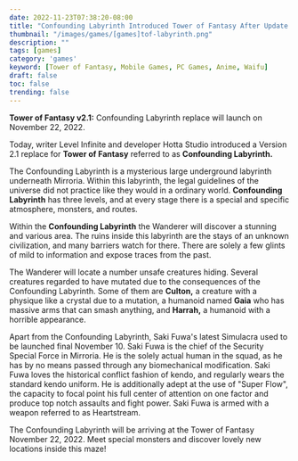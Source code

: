 ```yaml
---
date: 2022-11-23T07:38:20-08:00
title: "Confounding Labyrinth Introduced Tower of Fantasy After Update Version 2 1"
thumbnail: "/images/games/[games]tof-labyrinth.png"
description: ""
tags: [games]
category: 'games'
keyword: [Tower of Fantasy, Mobile Games, PC Games, Anime, Waifu]
draft: false
toc: false
trending: false
---
```


**Tower of Fantasy v2.1:** Confounding Labyrinth replace will launch on November 22, 2022.

Today, writer Level Infinite and developer Hotta Studio introduced a Version 2.1 replace for **Tower of Fantasy** referred to as **Confounding Labyrinth.**

The Confounding Labyrinth is a mysterious large underground labyrinth underneath Mirroria. Within this labyrinth, the legal guidelines of the universe did not practice like they would in a ordinary world. **Confounding Labyrinth** has three levels, and at every stage there is a special and specific atmosphere, monsters, and routes.

Within the **Confounding Labyrinth** the Wanderer will discover a stunning and various area. The ruins inside this labyrinth are the stays of an unknown civilization, and many barriers watch for there. There are solely a few glints of mild to information and expose traces from the past.

The Wanderer will locate a number unsafe creatures hiding. Several creatures regarded to have mutated due to the consequences of the Confounding Labyrinth. Some of them are **Culton,** a creature with a physique like a crystal due to a mutation, a humanoid named **Gaia** who has massive arms that can smash anything, and **Harrah,** a humanoid with a horrible appearance.

Apart from the Confounding Labyrinth, Saki Fuwa's latest Simulacra used to be launched final November 10. Saki Fuwa is the chief of the Security Special Force in Mirroria. He is the solely actual human in the squad, as he has by no means passed through any biomechanical modification. Saki Fuwa loves the historical conflict fashion of kendo, and regularly wears the standard kendo uniform. He is additionally adept at the use of "Super Flow", the capacity to focal point his full center of attention on one factor and produce top notch assaults and fight power. Saki Fuwa is armed with a weapon referred to as Heartstream.

The Confounding Labyrinth will be arriving at the Tower of Fantasy November 22, 2022. Meet special monsters and discover lovely new locations inside this maze!